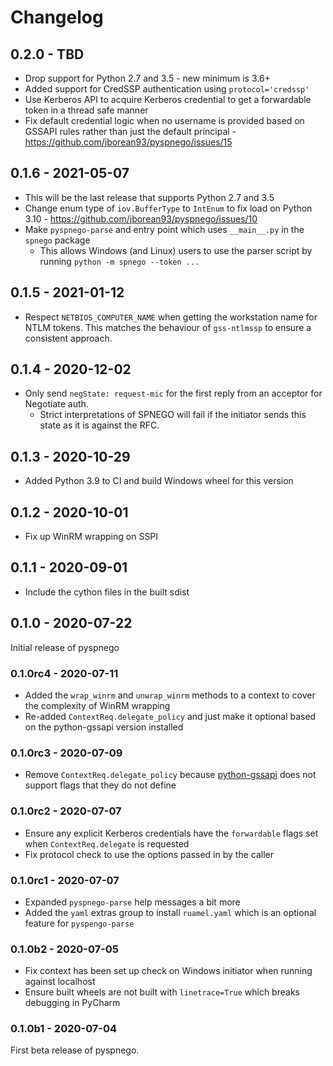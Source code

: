 # Changelog

## 0.2.0 - TBD

* Drop support for Python 2.7 and 3.5 - new minimum is 3.6+
* Added support for CredSSP authentication using `protocol='credssp'`
* Use Kerberos API to acquire Kerberos credential to get a forwardable token in a thread safe manner
* Fix default credential logic when no username is provided based on GSSAPI rules rather than just the default principal - https://github.com/jborean93/pyspnego/issues/15

## 0.1.6 - 2021-05-07

* This will be the last release that supports Python 2.7 and 3.5
* Change enum type of `iov.BufferType` to `IntEnum` to fix load on Python 3.10 - https://github.com/jborean93/pyspnego/issues/10
* Make `pyspnego-parse` and entry point which uses `__main__.py` in the `spnego` package
  * This allows Windows (and Linux) users to use the parser script by running `python -m spnego --token ...`

## 0.1.5 - 2021-01-12

* Respect `NETBIOS_COMPUTER_NAME` when getting the workstation name for NTLM tokens. This matches the behaviour of `gss-ntlmssp` to ensure a consistent approach.

## 0.1.4 - 2020-12-02

* Only send `negState: request-mic` for the first reply from an acceptor for Negotiate auth.
  * Strict interpretations of SPNEGO will fail if the initiator sends this state as it is against the RFC.

## 0.1.3 - 2020-10-29

* Added Python 3.9 to CI and build Windows wheel for this version

## 0.1.2 - 2020-10-01

* Fix up WinRM wrapping on SSPI

## 0.1.1 - 2020-09-01

* Include the cython files in the built sdist

## 0.1.0 - 2020-07-22

Initial release of pyspnego

### 0.1.0rc4 - 2020-07-11

* Added the `wrap_winrm` and `unwrap_winrm` methods to a context to cover the complexity of WinRM wrapping
* Re-added `ContextReq.delegate_policy` and just make it optional based on the python-gssapi version installed

### 0.1.0rc3 - 2020-07-09

* Remove `ContextReq.delegate_policy` because [python-gssapi](https://github.com/pythongssapi/python-gssapi) does not support flags that they do not define

### 0.1.0rc2 - 2020-07-07

* Ensure any explicit Kerberos credentials have the `forwardable` flags set when `ContextReq.delegate` is requested
* Fix protocol check to use the options passed in by the caller

### 0.1.0rc1 - 2020-07-07

* Expanded `pyspnego-parse` help messages a bit more
* Added the `yaml` extras group to install `ruamel.yaml` which is an optional feature for `pyspengo-parse`

### 0.1.0b2 - 2020-07-05

* Fix context has been set up check on Windows initiator when running against localhost
* Ensure built wheels are not built with `linetrace=True` which breaks debugging in PyCharm

### 0.1.0b1 - 2020-07-04

First beta release of pyspnego.
